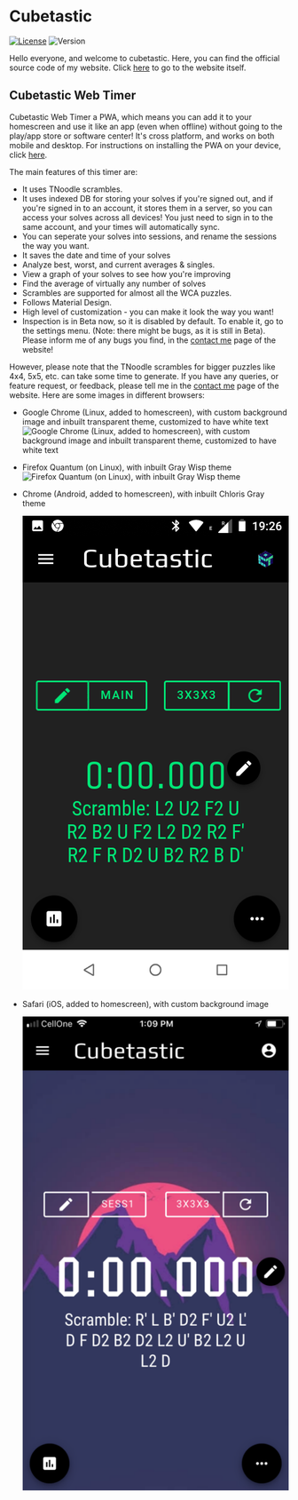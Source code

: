 # Cubetastic

[![License](https://img.shields.io/badge/license-MIT-yellow.svg)](https://github.com/cubetastic33/cubetastic/blob/master/LICENSE)
![Version](https://img.shields.io/badge/version-1.3.6-brightgreen.svg)

Hello everyone, and welcome to cubetastic. Here, you can find the official source code of my website. Click [here](https://cubetastic.herokuapp.com) to go to the website itself.

## Cubetastic Web Timer

Cubetastic Web Timer a PWA, which means you can add it to your homescreen and use it like an app (even when offline) without going to the play/app store or software center! It's cross platform, and works on both mobile and desktop. For instructions on installing the PWA on your device, click [here](https://cubetastic.herokuapp.com/installpwa).

The main features of this timer are:
+ It uses TNoodle scrambles.
+ It uses indexed DB for storing your solves if you're signed out, and if you're signed in to an account, it stores them in a server, so you can access your solves across all devices! You just need to sign in to the same account, and your times will automatically sync.
+ You can seperate your solves into sessions, and rename the sessions the way you want.
+ It saves the date and time of your solves
+ Analyze best, worst, and current averages & singles.
+ View a graph of your solves to see how you're improving
+ Find the average of virtually any number of solves
+ Scrambles are supported for almost all the WCA puzzles.
+ Follows Material Design.
+ High level of customization - you can make it look the way you want!
+ Inspection is in Beta now, so it is disabled by default. To enable it, go to the settings menu. (Note: there might be bugs, as it is still in Beta). Please inform me of any bugs you find, in the [contact me](https://cubetastic.herokuapp.com/contactMe) page of the website!

However, please note that the TNoodle scrambles for bigger puzzles like 4x4, 5x5, etc. can take some time to generate. If you have any queries, or feature request, or feedback, please tell me in the [contact me](https://cubetastic.herokuapp.com/contactMe) page of the website. Here are some images in different browsers:

+ Google Chrome (Linux, added to homescreen), with custom background image and inbuilt transparent theme, customized to have white text
   ![Google Chrome (Linux, added to homescreen), with custom background image and inbuilt transparent theme, customized to have white text](https://i.redd.it/yd56znlkgk411.png "Google Chrome (Linux, added to homescreen), with custom background image and inbuilt transparent theme, customized to have white text")
+ Firefox Quantum (on Linux), with inbuilt Gray Wisp theme
   ![Firefox Quantum (on Linux), with inbuilt Gray Wisp theme](https://i.redd.it/8gw6x2wbjk411.png "Firefox Quantum (on Linux), with inbuilt Gray Wisp theme")
+ Chrome (Android, added to homescreen), with inbuilt Chloris Gray theme

   ![Chrome (Android, added to homescreen), with inbuilt Chloris Gray theme](/images/cubetastic_android.png "Chrome (Android, added to homescreen), with inbuilt Chloris Gray theme")
+ Safari (iOS, added to homescreen), with custom background image

   ![Safari (iOS, added to homescreen), with custom background image](/images/cubetastic_ios.PNG "Safari (iOS, added to homescreen), with custom background image")
